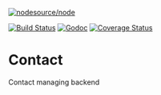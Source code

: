 [![nodesource/node](http://dockeri.co/image/silverwyrda/contact)](https://registry.hub.docker.com/u/silverwyrda/contact/)

[![Build Status](https://travis-ci.org/Quorumsco/contact.svg)](https://travis-ci.org/Quorumsco/contact) [![Godoc](http://img.shields.io/badge/godoc-reference-blue.svg?style=flat)](https://godoc.org/github.com/Quorumsco/contact) [![Coverage Status](https://coveralls.io/repos/Quorumsco/contact/badge.svg)](https://coveralls.io/r/Quorumsco/contact)

# Contact
Contact managing backend
